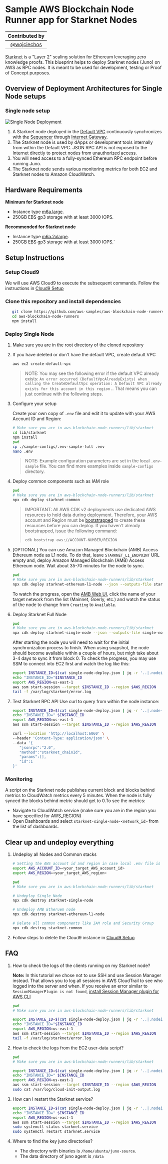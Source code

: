 # Sample AWS Blockchain Node Runner app for Starknet Nodes

| Contributed by |
|:--------------------:|
| [@wojciechos](https://github.com/wojciechos) |

[Starknet](https://docs.starknet.io/documentation/) is a "Layer 2" scaling solution for Ethereum leveraging zero knowledge proofs. This blueprint helps to deploy Starknet nodes (Juno) on AWS as RPC nodes. It is meant to be used for development, testing or Proof of Concept purposes.

## Overview of Deployment Architectures for Single Node setups

### Single node setup

![Single Node Deployment](./doc/assets/Architecture-SingleNode.png)

1.	A Starknet node deployed in the [Default VPC](https://docs.aws.amazon.com/vpc/latest/userguide/default-vpc.html) continuously synchronizes with the [Sequencer](https://docs.starknet.io/documentation/architecture_and_concepts/Network_Architecture/starknet_architecture_overview/) through [Internet Gateway](https://docs.aws.amazon.com/vpc/latest/userguide/VPC_Internet_Gateway.html).
2.	The Starknet node is used by dApps or development tools internally from within the Default VPC. JSON RPC API is not exposed to the Internet directly to protect nodes from unauthorized access.
3. You will need access to a fully-synced Ethereum RPC endpoint before running Juno.
4. The Starknet node sends various monitoring metrics for both EC2 and Starknet nodes to Amazon CloudWatch.


## Hardware Requirements

**Minimum for Starknet node**

- Instance type [m6a.large](https://aws.amazon.com/ec2/instance-types/m6a/).
- 250GB EBS gp3 storage with at least 3000 IOPS.

**Recommended for Starknet node**

- Instance type [m6a.2xlarge](https://aws.amazon.com/ec2/instance-types/m6a/).
- 250GB EBS gp3 storage with at least 3000 IOPS.`

</details>

## Setup Instructions

### Setup Cloud9

We will use AWS Cloud9 to execute the subsequent commands. Follow the instructions in [Cloud9 Setup](../../docs/setup-cloud9.md)

### Clone this repository and install dependencies

```bash
   git clone https://github.com/aws-samples/aws-blockchain-node-runners.git
   cd aws-blockchain-node-runners
   npm install
```

### Deploy Single Node

1. Make sure you are in the root directory of the cloned repository

2. If you have deleted or don't have the default VPC, create default VPC

    ```bash
    aws ec2 create-default-vpc
    ```

   > NOTE:
   > You may see the following error if the default VPC already exists: `An error occurred (DefaultVpcAlreadyExists) when calling the CreateDefaultVpc operation: A Default VPC already exists for this account in this region.`. That means you can just continue with the following steps.

3. Configure your setup

    Create your own copy of `.env` file and edit it to update with your AWS Account ID and Region:
    ```bash
   # Make sure you are in aws-blockchain-node-runners/lib/starknet
   cd lib/starknet
   npm install
   pwd
   cp ./sample-configs/.env-sample-full .env
   nano .env
    ```
   > NOTE:
   > Example configuration parameters are set in the local `.env-sample` file. You can find more examples inside `sample-configs` directory.

4. Deploy common components such as IAM role

   ```bash
   pwd
   # Make sure you are in aws-blockchain-node-runners/lib/starknet
   npx cdk deploy starknet-common
   ```

   > IMPORTANT:
   > All AWS CDK v2 deployments use dedicated AWS resources to hold data during deployment. Therefore, your AWS account and Region must be [bootstrapped](https://docs.aws.amazon.com/cdk/v2/guide/bootstrapping.html) to create these resources before you can deploy. If you haven't already bootstrapped, issue the following command:
   > ```bash
   > cdk bootstrap aws://ACCOUNT-NUMBER/REGION
   > ```

5. [OPTIONAL] You can use Amazon Managed Blockchain (AMB) Access Ethereum node as L1 node. To do that, leave `STARKNET_L1_ENDPOINT` URL empty and, deploy Amazon Managed Blockchain (AMB) Access Ethereum node. Wait about 35-70 minutes for the node to sync.

   ```bash
   pwd
   # Make sure you are in aws-blockchain-node-runners/lib/starknet
   npx cdk deploy starknet-ethereum-l1-node --json --outputs-file starknet-ethereum-l1-node.json
   ```
   To watch the progress, open the [AMB Web UI](https://console.aws.amazon.com/managedblockchain/home), click the name of your target network from the list (Mainnet, Goerly, etc.) and watch the status of the node to change from `Creating` to `Available`.

6. Deploy Starknet Full Node

   ```bash
   pwd
   # Make sure you are in aws-blockchain-node-runners/lib/starknet
   npx cdk deploy starknet-single-node --json --outputs-file single-node-deploy.json
   ```
   After starting the node you will need to wait for the initial synchronization process to finish. When using snapshot, the node should become available within a couple of hours, but migh take about 3-4 days to sync it from block 0. To check the progress, you may use SSM to connect into EC2 first and watch the log like this:

   ```bash
   export INSTANCE_ID=$(cat single-node-deploy.json | jq -r '..|.nodeinstanceid? | select(. != null)')
   echo "INSTANCE_ID="$INSTANCE_ID
   export AWS_REGION=us-east-1
   aws ssm start-session --target $INSTANCE_ID --region $AWS_REGION
   tail -f /var/log/starknet/error.log
   ```
   

7. Test Starknet RPC API
   Use curl to query from within the node instance:
   ```bash
   export INSTANCE_ID=$(cat single-node-deploy.json | jq -r '..|.node-instance-id? | select(. != null)')
   echo "INSTANCE_ID=" $INSTANCE_ID
   export AWS_REGION=us-east-1
   aws ssm start-session --target $INSTANCE_ID --region $AWS_REGION

   curl --location 'http://localhost:6060' \
   --header 'Content-Type: application/json' \
   --data '{
      "jsonrpc":"2.0",
      "method":"starknet_chainId",
      "params":[],
      "id":1
   }'
   ```

### Monitoring
A script on the Starknet node publishes current block and blocks behind metrics to CloudWatch metrics every 5 minutes. When the node is fully synced the blocks behind metric should get to 0.To see the metrics:

- Navigate to CloudWatch service (make sure you are in the region you have specified for AWS_REGION)
- Open Dashboards and select `starknet-single-node-<network_id>` from the list of dashboards.

## Clear up and undeploy everything

1. Undeploy all Nodes and Common stacks

   ```bash
   # Setting the AWS account id and region in case local .env file is lost
   export AWS_ACCOUNT_ID=<your_target_AWS_account_id>
   export AWS_REGION=<your_target_AWS_region>

   pwd
   # Make sure you are in aws-blockchain-node-runners/lib/starknet

   # Undeploy Single Node
   npx cdk destroy starknet-single-node

   # Undeploy AMB Etheruem node
   npx cdk destroy starknet-ethereum-l1-node

   # Delete all common components like IAM role and Security Group
   npx cdk destroy starknet-common
   ```

2. Follow steps to delete the Cloud9 instance in [Cloud9 Setup](../../doc/setup-cloud9.md)

## FAQ

1. How to check the logs of the clients running on my Starknet node?

   **Note:** In this tutorial we chose not to use SSH and use Session Manager instead. That allows you to log all sessions in AWS CloudTrail to see who logged into the server and when. If you receive an error similar to `SessionManagerPlugin is not found`, [install Session Manager plugin for AWS CLI](https://docs.aws.amazon.com/systems-manager/latest/userguide/session-manager-working-with-install-plugin.html)

   ```bash
   pwd
   # Make sure you are in aws-blockchain-node-runners/lib/starknet

   export INSTANCE_ID=$(cat single-node-deploy.json | jq -r '..|.nodeinstanceid? | select(. != null)')
   echo "INSTANCE_ID="$INSTANCE_ID
   export AWS_REGION=us-east-1
   aws ssm start-session --target $INSTANCE_ID --region $AWS_REGION
   tail -f /var/log/starknet/error.log
   ```
2. How to check the logs from the EC2 user-data script?

   ```bash
   pwd
   # Make sure you are in aws-blockchain-node-runners/lib/starknet

   export INSTANCE_ID=$(cat single-node-deploy.json | jq -r '..|.nodeinstanceid? | select(. != null)')
   echo "INSTANCE_ID=" $INSTANCE_ID
   export AWS_REGION=us-east-1
   aws ssm start-session --target $INSTANCE_ID --region $AWS_REGION
   sudo cat /var/log/cloud-init-output.log
   ```

3. How can I restart the Starknet service?

   ``` bash
   export INSTANCE_ID=$(cat single-node-deploy.json | jq -r '..|.nodeinstanceid? | select(. != null)')
   echo "INSTANCE_ID=" $INSTANCE_ID
   export AWS_REGION=us-east-1
   aws ssm start-session --target $INSTANCE_ID --region $AWS_REGION
   sudo systemctl status starknet.service
   sudo systemctl restart starknet.service
   ```
4. Where to find the key juno directories?

   - The directory with binaries is `/home/ubuntu/juno-source`.
   - The data directory of juno agent is `/data`
